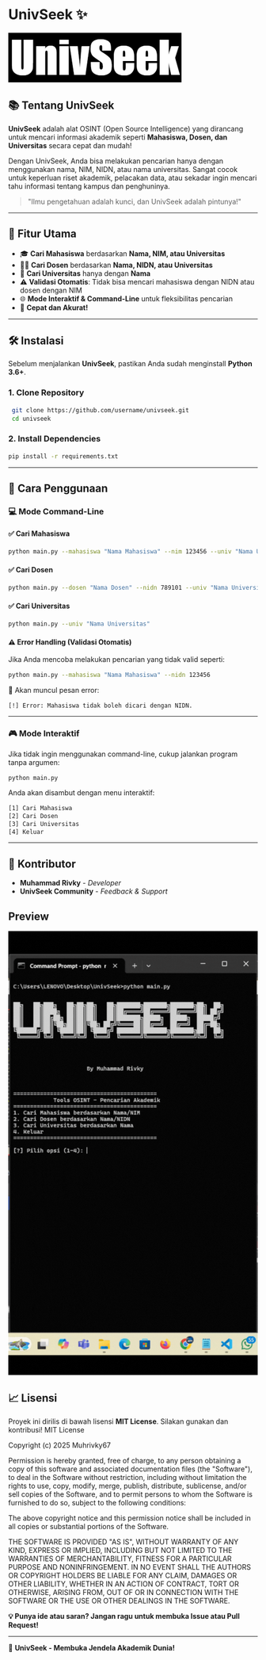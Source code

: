 # UnivSeek ✨

![UnivSeek Banner](https://raw.githubusercontent.com/mrivky67/UnivSeek/main/UnivSeek.png)


## 📚 Tentang UnivSeek

**UnivSeek** adalah alat OSINT (Open Source Intelligence) yang dirancang untuk mencari informasi akademik seperti **Mahasiswa, Dosen, dan Universitas** secara cepat dan mudah!

Dengan UnivSeek, Anda bisa melakukan pencarian hanya dengan menggunakan nama, NIM, NIDN, atau nama universitas. Sangat cocok untuk keperluan riset akademik, pelacakan data, atau sekadar ingin mencari tahu informasi tentang kampus dan penghuninya.

> "Ilmu pengetahuan adalah kunci, dan UnivSeek adalah pintunya!"

---

## 🌟 Fitur Utama
- 🎓 **Cari Mahasiswa** berdasarkan **Nama, NIM, atau Universitas**
- 👨‍🎓 **Cari Dosen** berdasarkan **Nama, NIDN, atau Universitas**
- 🏫 **Cari Universitas** hanya dengan **Nama**
- ⚠ **Validasi Otomatis**: Tidak bisa mencari mahasiswa dengan NIDN atau dosen dengan NIM
- 🌐 **Mode Interaktif & Command-Line** untuk fleksibilitas pencarian
- 🚀 **Cepat dan Akurat!**

---

## 🛠 Instalasi

Sebelum menjalankan **UnivSeek**, pastikan Anda sudah menginstall **Python 3.6+**.

### 1. Clone Repository
```bash
 git clone https://github.com/username/univseek.git
 cd univseek
```

### 2. Install Dependencies
```bash
pip install -r requirements.txt
```

---

## 🔎 Cara Penggunaan

### 💻 Mode Command-Line

#### ✅ **Cari Mahasiswa**
```bash
python main.py --mahasiswa "Nama Mahasiswa" --nim 123456 --univ "Nama Universitas"
```
#### ✅ **Cari Dosen**
```bash
python main.py --dosen "Nama Dosen" --nidn 789101 --univ "Nama Universitas"
```
#### ✅ **Cari Universitas**
```bash
python main.py --univ "Nama Universitas"
```

#### ⚠ **Error Handling (Validasi Otomatis)**
Jika Anda mencoba melakukan pencarian yang tidak valid seperti:
```bash
python main.py --mahasiswa "Nama Mahasiswa" --nidn 123456
```
🔴 Akan muncul pesan error:
```
[!] Error: Mahasiswa tidak boleh dicari dengan NIDN.
```

---

### 🎮 Mode Interaktif
Jika tidak ingin menggunakan command-line, cukup jalankan program tanpa argumen:
```bash
python main.py
```
Anda akan disambut dengan menu interaktif:
```
[1] Cari Mahasiswa
[2] Cari Dosen
[3] Cari Universitas
[4] Keluar
```

---

## 👤 Kontributor
- **Muhammad Rivky** - *Developer*
- **UnivSeek Community** - *Feedback & Support*

## Preview
![UnivSeek Preview](preview/preview.gif)


## 📈 Lisensi
Proyek ini dirilis di bawah lisensi **MIT License**. Silakan gunakan dan kontribusi!
MIT License

Copyright (c) 2025 Muhrivky67

Permission is hereby granted, free of charge, to any person obtaining a copy
of this software and associated documentation files (the "Software"), to deal
in the Software without restriction, including without limitation the rights
to use, copy, modify, merge, publish, distribute, sublicense, and/or sell
copies of the Software, and to permit persons to whom the Software is
furnished to do so, subject to the following conditions:

The above copyright notice and this permission notice shall be included in all
copies or substantial portions of the Software.

THE SOFTWARE IS PROVIDED "AS IS", WITHOUT WARRANTY OF ANY KIND, EXPRESS OR
IMPLIED, INCLUDING BUT NOT LIMITED TO THE WARRANTIES OF MERCHANTABILITY,
FITNESS FOR A PARTICULAR PURPOSE AND NONINFRINGEMENT. IN NO EVENT SHALL THE
AUTHORS OR COPYRIGHT HOLDERS BE LIABLE FOR ANY CLAIM, DAMAGES OR OTHER
LIABILITY, WHETHER IN AN ACTION OF CONTRACT, TORT OR OTHERWISE, ARISING FROM,
OUT OF OR IN CONNECTION WITH THE SOFTWARE OR THE USE OR OTHER DEALINGS IN THE
SOFTWARE.


**💡 Punya ide atau saran? Jangan ragu untuk membuka Issue atau Pull Request!**

---

💖 **UnivSeek - Membuka Jendela Akademik Dunia!**

